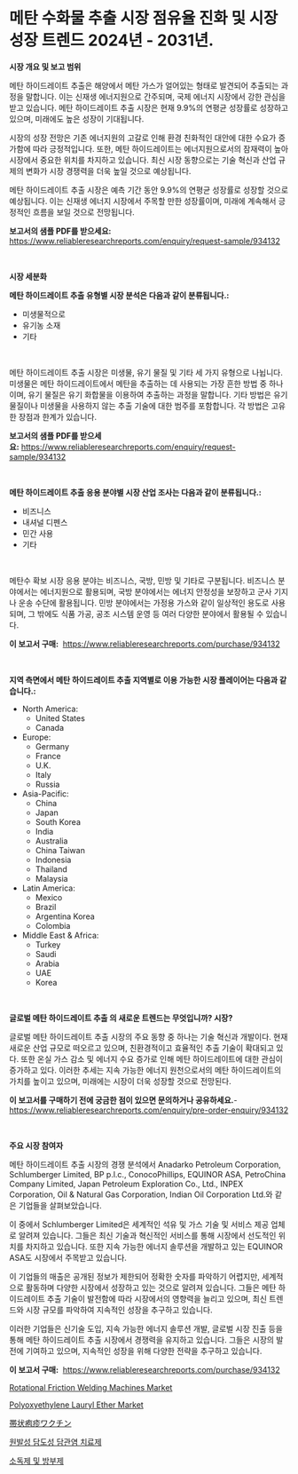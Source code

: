 <p><h1>메탄 수화물 추출 시장 점유율 진화 및 시장 성장 트렌드 2024년 - 2031년.</h1></p><p><strong>시장 개요 및 보고 범위</strong></p>
<p><p>메탄 하이드레이트 추출은 해양에서 메탄 가스가 얼어있는 형태로 발견되어 추출되는 과정을 말합니다. 이는 신재생 에너지원으로 간주되며, 국제 에너지 시장에서 강한 관심을 받고 있습니다. 메탄 하이드레이트 추출 시장은 현재 9.9%의 연평균 성장률로 성장하고 있으며, 미래에도 높은 성장이 기대됩니다. </p><p>시장의 성장 전망은 기존 에너지원의 고갈로 인해 환경 친화적인 대안에 대한 수요가 증가함에 따라 긍정적입니다. 또한, 메탄 하이드레이트는 에너지원으로서의 잠재력이 높아 시장에서 중요한 위치를 차지하고 있습니다. 최신 시장 동향으로는 기술 혁신과 산업 규제의 변화가 시장 경쟁력을 더욱 높일 것으로 예상됩니다.</p><p>메탄 하이드레이트 추출 시장은 예측 기간 동안 9.9%의 연평균 성장률로 성장할 것으로 예상됩니다. 이는 신재생 에너지 시장에서 주목할 만한 성장률이며, 미래에 계속해서 긍정적인 흐름을 보일 것으로 전망됩니다.</p></p>
<p><strong>보고서의 샘플 PDF를 받으세요:</strong> <a href="https://www.reliableresearchreports.com/enquiry/request-sample/934132">https://www.reliableresearchreports.com/enquiry/request-sample/934132</a></p>
<p>&nbsp;</p>
<p><strong>시장 세분화</strong></p>
<p><strong>메탄 하이드레이트 추출 유형별 시장 분석은 다음과 같이 분류됩니다.:</strong></p>
<p><ul><li>미생물적으로</li><li>유기농 소재</li><li>기타</li></ul></p>
<p>&nbsp;</p>
<p><p>메탄 하이드레이트 추출 시장은 미생물, 유기 물질 및 기타 세 가지 유형으로 나뉩니다. 미생물은 메탄 하이드레이트에서 메탄을 추출하는 데 사용되는 가장 흔한 방법 중 하나이며, 유기 물질은 유기 화합물을 이용하여 추출하는 과정을 말합니다. 기타 방법은 유기 물질이나 미생물을 사용하지 않는 추출 기술에 대한 범주를 포함합니다. 각 방법은 고유한 장점과 한계가 있습니다.</p></p>
<p><strong>보고서의 샘플 PDF를 받으세요:</strong>&nbsp;<a href="https://www.reliableresearchreports.com/enquiry/request-sample/934132">https://www.reliableresearchreports.com/enquiry/request-sample/934132</a></p>
<p>&nbsp;</p>
<p><strong> 메탄 하이드레이트 추출 응용 분야별 시장 산업 조사는 다음과 같이 분류됩니다.:</strong></p>
<p><ul><li>비즈니스</li><li>내셔널 디펜스</li><li>민간 사용</li><li>기타</li></ul></p>
<p>&nbsp;</p>
<p><p>메탄수 확보 시장 응용 분야는 비즈니스, 국방, 민방 및 기타로 구분됩니다. 비즈니스 분야에서는 에너지원으로 활용되며, 국방 분야에서는 에너지 안정성을 보장하고 군사 기지나 운송 수단에 활용됩니다. 민방 분야에서는 가정용 가스와 같이 일상적인 용도로 사용되며, 그 밖에도 식품 가공, 공조 시스템 운영 등 여러 다양한 분야에서 활용될 수 있습니다.</p></p>
<p><strong>이 보고서 구매:</strong>&nbsp; <a href="https://www.reliableresearchreports.com/purchase/934132">https://www.reliableresearchreports.com/purchase/934132</a></p>
<p>&nbsp;</p>
<p><strong>지역 측면에서 메탄 하이드레이트 추출 지역별로 이용 가능한 시장 플레이어는 다음과 같습니다.:</strong></p>
<p><ul>
    <li>
        North America:
        <ul>
            <li>United States</li>
            <li>Canada</li>
        </ul>
    </li>
    <li>
        Europe:
        <ul>
            <li>Germany</li>
            <li>France</li>
            <li>U.K.</li>
            <li>Italy</li>
            <li>Russia</li>
        </ul>
    </li>
    <li>
        Asia-Pacific:
        <ul>
            <li>China</li>
            <li>Japan</li>
            <li>South Korea</li>
            <li>India</li>
            <li>Australia</li>
            <li>China Taiwan</li>
            <li>Indonesia</li>
            <li>Thailand</li>
            <li>Malaysia</li>
        </ul>
    </li>
    <li>
        Latin America:
        <ul>
            <li>Mexico</li>
            <li>Brazil</li>
            <li>Argentina Korea</li>
            <li>Colombia</li>
        </ul>
    </li>
    <li>
        Middle East & Africa:
        <ul>
            <li>Turkey</li>
            <li>Saudi</li>
            <li>Arabia</li>
            <li>UAE</li>
            <li>Korea</li>
        </ul>
    </li>
    </ul></p>
<p>&nbsp;</p>
<p><strong>글로벌 메탄 하이드레이트 추출 의 새로운 트렌드는 무엇입니까? 시장?</strong></p>
<p><p>글로벌 메탄 하이드레이트 추출 시장의 주요 동향 중 하나는 기술 혁신과 개발이다. 현재 새로운 산업 규모로 떠오르고 있으며, 친환경적이고 효율적인 추출 기술이 확대되고 있다. 또한 온실 가스 감소 및 에너지 수요 증가로 인해 메탄 하이드레이트에 대한 관심이 증가하고 있다. 이러한 추세는 지속 가능한 에너지 원천으로서의 메탄 하이드레이트의 가치를 높이고 있으며, 미래에는 시장이 더욱 성장할 것으로 전망된다.</p></p>
<p><strong>이 보고서를 구매하기 전에 궁금한 점이 있으면 문의하거나 공유하세요.</strong>- <a href="https://www.reliableresearchreports.com/enquiry/pre-order-enquiry/934132">https://www.reliableresearchreports.com/enquiry/pre-order-enquiry/934132</a></p>
<p>&nbsp;</p>
<p><strong>주요 시장 참여자</strong></p>
<p><p>메탄 하이드레이트 추출 시장의 경쟁 분석에서 Anadarko Petroleum Corporation, Schlumberger Limited, BP p.l.c., ConocoPhillips, EQUINOR ASA, PetroChina Company Limited, Japan Petroleum Exploration Co., Ltd., INPEX Corporation, Oil & Natural Gas Corporation, Indian Oil Corporation Ltd.와 같은 기업들을 살펴보았습니다.</p><p>이 중에서 Schlumberger Limited은 세계적인 석유 및 가스 기술 및 서비스 제공 업체로 알려져 있습니다. 그들은 최신 기술과 혁신적인 서비스를 통해 시장에서 선도적인 위치를 차지하고 있습니다. 또한 지속 가능한 에너지 솔루션을 개발하고 있는 EQUINOR ASA도 시장에서 주목받고 있습니다.</p><p>이 기업들의 매출은 공개된 정보가 제한되어 정확한 숫자를 파악하기 어렵지만, 세계적으로 활동하며 다양한 시장에서 성장하고 있는 것으로 알려져 있습니다. 그들은 메탄 하이드레이트 추출 기술이 발전함에 따라 시장에서의 영향력을 늘리고 있으며, 최신 트렌드와 시장 규모를 파악하여 지속적인 성장을 추구하고 있습니다.</p><p>이러한 기업들은 신기술 도입, 지속 가능한 에너지 솔루션 개발, 글로벌 시장 진출 등을 통해 메탄 하이드레이트 추출 시장에서 경쟁력을 유지하고 있습니다. 그들은 시장의 발전에 기여하고 있으며, 지속적인 성장을 위해 다양한 전략을 추구하고 있습니다.</p></p>
<p><strong>이 보고서 구매:</strong>&nbsp;&nbsp;<a href="https://www.reliableresearchreports.com/purchase/934132">https://www.reliableresearchreports.com/purchase/934132</a></p>
<p><p><a href="https://issuu.com/reportprime-2/docs/rotational-friction-welding-machines-market-size-2">Rotational Friction Welding Machines Market</a></p><p><a href="https://github.com/pjcfca/Market-Research-Report-List-1/blob/main/polyoxyethylene-lauryl-ether-market.md">Polyoxyethylene Lauryl Ether Market</a></p><p><a href="https://medium.com/@skylardaniel70/%E5%B8%AF%E7%8A%B6%E7%96%B1%E7%96%B9%E3%83%AF%E3%82%AF%E3%83%81%E3%83%B3%E5%B8%82%E5%A0%B4%E3%81%AE%E5%88%86%E6%9E%90-%E3%82%B0%E3%83%AD%E3%83%BC%E3%83%90%E3%83%AB%E7%94%A3%E6%A5%AD%E3%81%AE%E8%A6%8B%E9%80%9A%E3%81%97%E3%81%A8%E4%BA%88%E6%B8%AC-2024%E5%B9%B4%E3%81%8B%E3%82%892031%E5%B9%B4-6f9cbf5107c7">帯状疱疹ワクチン</a></p><p><a href="https://github.com/vsap75a286l/Market-Research-Report-List-1/blob/main/7294284184335.md">원발성 담도성 담관염 치료제</a></p><p><a href="https://medium.com/@wilburkihn5676/%EC%82%B4%EA%B7%A0%EC%A0%9C-%EB%B0%8F-%EB%B0%A9%EB%B6%80%EC%A0%9C-%EC%8B%9C%EC%9E%A5-%EC%A2%85%EB%A5%98-%EC%9D%91%EC%9A%A9-%EB%B0%8F-%EC%A7%80%EB%A6%AC%EC%97%90-%EB%8C%80%ED%95%9C-%ED%8F%AC%EA%B4%84%EC%A0%81%EC%9D%B8-%ED%8F%89%EA%B0%80-f33e64ef82db?postPublishedType=initial">소독제 및 방부제</a></p></p>
